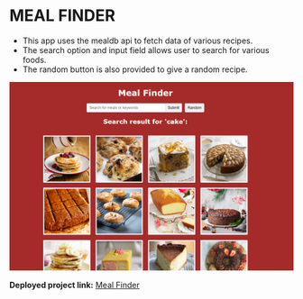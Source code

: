 # MEAL FINDER
- This app uses the mealdb api to fetch data of various recipes. 
- The search option and input field allows user to search for various foods. 
- The random button is also provided to give a random recipe.

![Meal Finder](/screenbud-01be793c-656f-4608-b552-7a0deb3f8a32.png)



**Deployed project link:**  [Meal Finder](https://csb-vg6zxt.netlify.app/)
